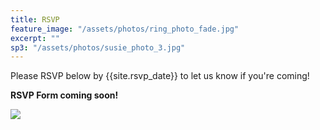 ```yaml
---
title: RSVP
feature_image: "/assets/photos/ring_photo_fade.jpg"
excerpt: ""
sp3: "/assets/photos/susie_photo_3.jpg"
---
```


Please RSVP below by {{site.rsvp_date}} to let us know if you're coming!

**RSVP Form coming soon!**

<img
src="{{ page.sp3 | prepend: site.baseurl | replace: '//', '/' }}"
/>
